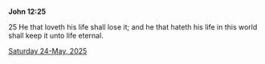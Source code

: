 **John 12:25**

25 He that loveth his life shall lose it; and he that hateth his life in this world shall keep it unto life eternal.

[Saturday 24-May, 2025](https://getbible.net/kjv/John/12/25)

